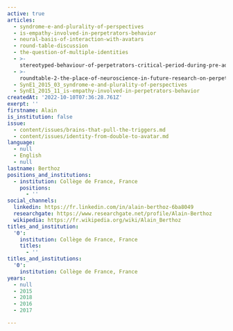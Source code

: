 ```yaml
---
active: true
articles:
  - syndrome-e-and-plurality-of-perspectives
  - is-empathy-involved-in-perpetrators-behavior
  - neural-basis-of-interaction-with-avatars
  - round-table-discussion
  - the-question-of-multiple-identities
  - >-
    stereotyped-behaviour-of-perpetrators-critical-period-during-pre-adolescence-for-tolerance-and-empathy
  - >-
    roundtable-2-the-place-of-neuroscience-in-future-research-on-perpetrators-of-extreme-violence
  - SynE1_2015_03_syndrome-e-and-plurality-of-perspectives
  - SynE1_2015_11_is-empathy-involved-in-perpetrators-behavior
createdAt: '2022-10-10T07:36:28.761Z'
exerpt: ''
firstname: Alain
is_institution: false
issue:
  - content/issues/brains-that-pull-the-triggers.md
  - content/issues/identity-from-double-to-avatar.md
language:
  - null
  - English
  - null
lastname: Berthoz
positions_and_institutions:
  - institution: Collège de France, France
    positions:
      - ''
social_channels:
  linkedin: https://fr.linkedin.com/in/alain-berthoz-6ba8049
  researchgate: https://www.researchgate.net/profile/Alain-Berthoz
  wikipedia: https://fr.wikipedia.org/wiki/Alain_Berthoz
titles_and_institution:
  '0':
    institution: Collège de France, France
    titles:
      - ''
titles_and_institutions:
  '0':
    institution: Collège de France, France
years:
  - null
  - 2015
  - 2018
  - 2016
  - 2017

---
```

